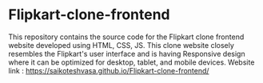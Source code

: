 # Flipkart-clone-frontend
This repository contains the source code for the Flipkart clone frontend website developed using HTML, CSS, JS. This clone website closely resembles the Flipkart's user interface and is having Responsive design where it can be optimized for desktop, tablet, and mobile devices.
Website link : https://saikoteshvasa.github.io/Flipkart-clone-frontend/
